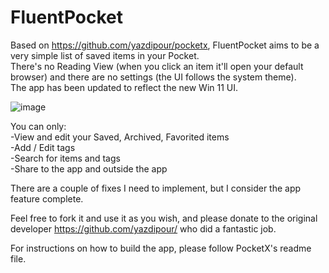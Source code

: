 # FluentPocket

Based on https://github.com/yazdipour/pocketx, FluentPocket aims to be a very simple list of saved items in your Pocket.   
There's no Reading View (when you click an item it'll open your default browser) and there are no settings (the UI follows the system theme).  
The app has been updated to reflect the new Win 11 UI.  
 
 ![image](https://user-images.githubusercontent.com/94486376/185783932-fe960913-98cd-40c7-b9f7-17116072e6ba.png)


You can only:  
-View and edit your Saved, Archived, Favorited items  
-Add / Edit tags  
-Search for items and tags  
-Share to the app and outside the app   
  
There are a couple of fixes I need to implement, but I consider the app feature complete.  
  
Feel free to fork it and use it as you wish, and please donate to the original developer https://github.com/yazdipour/ who did a fantastic job.  
  
For instructions on how to build the app, please follow PocketX's readme file.  
